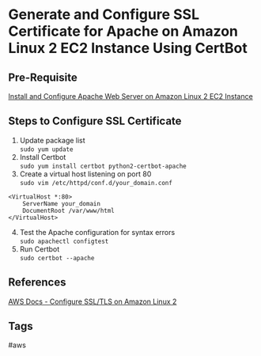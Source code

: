 # Generate and Configure SSL Certificate for Apache on Amazon Linux 2 EC2 Instance Using CertBot

## Pre-Requisite
[Install and Configure Apache Web Server on Amazon Linux 2 EC2 Instance](../202307020136/README.md)

## Steps to Configure SSL Certificate
1. Update package list  
`sudo yum update`  
2. Install Certbot  
`sudo yum install certbot python2-certbot-apache`  
3. Create a virtual host listening on port 80  
`sudo vim /etc/httpd/conf.d/your_domain.conf`  
```
<VirtualHost *:80>
    ServerName your_domain 
    DocumentRoot /var/www/html
</VirtualHost>
```
4. Test the Apache configuration for syntax errors  
`sudo apachectl configtest`  
5. Run Certbot  
`sudo certbot --apache`  

## References
[AWS Docs - Configure SSL/TLS on Amazon Linux 2](https://docs.aws.amazon.com/AWSEC2/latest/UserGuide/SSL-on-amazon-linux-2.html)

## Tags
#aws
